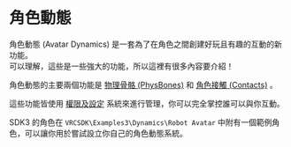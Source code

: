 # 角色動態

角色動態 (Avatar Dynamics) 是一套為了在角色之間創建好玩且有趣的互動的新功能。\
可以理解，這些是一些強大的功能，所以這裡有很多內容要介紹！

角色動態的主要兩個功能是 [物理骨骼 (PhysBones)](physbones.md) 和 [角色接觸 (Contacts)](contacts.md) 。

這些功能皆使用 [權限及設定](permissions-and-settings.md) 系統來進行管理，你可以完全掌控誰可以與你互動。

SDK3 的角色在 `VRCSDK\Examples3\Dynamics\Robot Avatar` 中附有一個範例角色，可以讓你用於嘗試設立你自己的角色動態系統。
